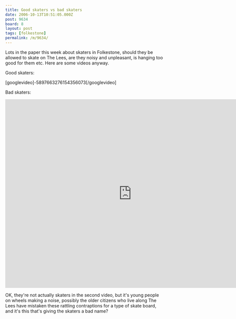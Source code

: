 ```yaml
---
title: Good skaters vs bad skaters
date: 2006-10-13T10:51:05.000Z
post: 9634
board: 8
layout: post
tags: [folkestone]
permalink: /m/9634/
---
```

Lots in the paper this week about skaters in Folkestone, should they be allowed to skate on The Lees, are they noisy and unpleasant, is hanging too good for them etc. Here are some videos anyway.

Good skaters:

[googlevideo]-5897663276154356073[/googlevideo]

Bad skaters:

<iframe title="YouTube video player" width="800" height="600" src="http://www.youtube.com/embed/QaQFh-B_6hk?hd=1" frameborder="0" allowfullscreen></iframe>

OK, they're not actually skaters in the second video, but it's young people on wheels making a noise, possibly the older citizens who live along The Lees have mistaken these rattling contraptions for a type of skate board, and it's this that's giving the skaters a bad name?
